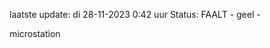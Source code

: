 laatste update: 
di 28-11-2023  0:42   uur 
Status: FAALT - geel - 
<div class="service Y">microstation</div>